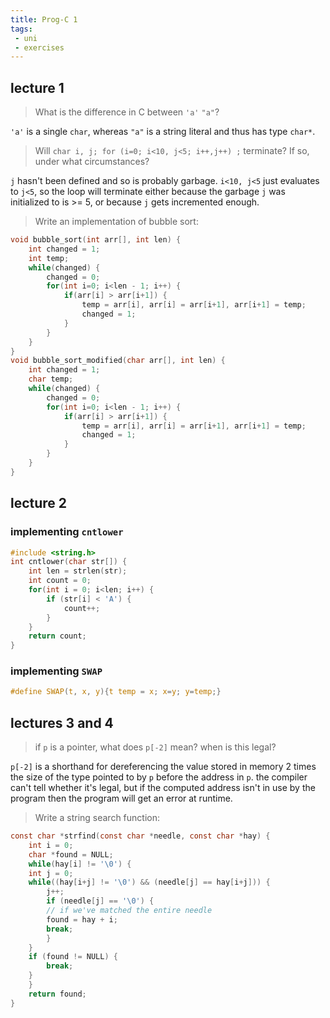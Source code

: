 ```yaml
---
title: Prog-C 1
tags:
 - uni
 - exercises
---
```


## lecture 1

> What is the difference in C between ``'a'`` `"a"`?

`'a'` is a single `char`, whereas `"a"` is a string literal and thus has type `char*`. 

> Will `char i, j; for (i=0; i<10, j<5; i++,j++) ;` terminate? If so, under what circumstances?

`j` hasn't been defined and so is probably garbage. `i<10, j<5` just evaluates to `j<5`, so the loop will terminate either because the garbage `j` was initialized to is >= 5, or because `j` gets incremented enough. 

> Write an implementation of bubble sort:

```C
void bubble_sort(int arr[], int len) {
	int changed = 1;
	int temp;
	while(changed) {
		changed = 0;
		for(int i=0; i<len - 1; i++) {
			if(arr[i] > arr[i+1]) {
				temp = arr[i], arr[i] = arr[i+1], arr[i+1] = temp;
				changed = 1;
			}
		}
	}
}
void bubble_sort_modified(char arr[], int len) {
	int changed = 1;
	char temp;
	while(changed) {
		changed = 0;
		for(int i=0; i<len - 1; i++) {
			if(arr[i] > arr[i+1]) {
				temp = arr[i], arr[i] = arr[i+1], arr[i+1] = temp;
				changed = 1;
			}
		}
	}
}
```

## lecture 2
### implementing `cntlower`
```C
#include <string.h>
int cntlower(char str[]) {
    int len = strlen(str);
    int count = 0;
    for(int i = 0; i<len; i++) {
        if (str[i] < 'A') {
            count++;
        }
    }
    return count;
}
```

### implementing `SWAP`
```C
#define SWAP(t, x, y){t temp = x; x=y; y=temp;}
```

## lectures 3 and 4
> if `p` is a pointer, what does `p[-2]` mean? when is this legal?

`p[-2]` is a shorthand for dereferencing the value stored in memory 2 times the size of the type pointed to by `p` before the address in `p`. the compiler can't tell whether it's legal, but if the computed address isn't in use by the program then the program will get an error at runtime. 

> Write a string search function:

```C
const char *strfind(const char *needle, const char *hay) {
    int i = 0;
    char *found = NULL;
    while(hay[i] != '\0') {
	int j = 0;
	while((hay[i+j] != '\0') && (needle[j] == hay[i+j])) {
	    j++;
	    if (needle[j] == '\0') {
		// if we've matched the entire needle
		found = hay + i;
		break;
	    }
	}
	if (found != NULL) {
	    break;
	}
    }
    return found;
}
```